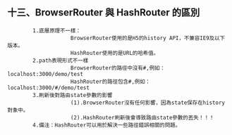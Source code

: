 ## 十三、BrowserRouter 與 HashRouter 的區別

    		1.底層原理不一樣：
    					BrowserRouter使用的是H5的history API，不兼容IE9及以下版本。
    					HashRouter使用的是URL的哈希值。
    		2.path表現形式不一樣
    					BrowserRouter的路徑中沒有#,例如：localhost:3000/demo/test
    					HashRouter的路徑包含#,例如：localhost:3000/#/demo/test
    		3.刷新後對路由state參數的影響
    					(1).BrowserRouter沒有任何影響，因為state保存在history對象中。
    					(2).HashRouter刷新後會導致路由state參數的丟失！！！
    		4.備注：HashRouter可以用於解決一些路徑錯誤相關的問題。
